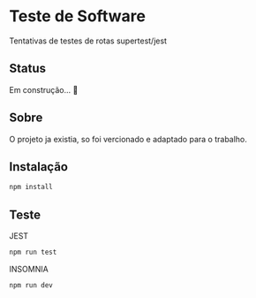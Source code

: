 # Teste de Software
Tentativas de testes de rotas supertest/jest
## Status 
Em construção... 🚧
## Sobre
O projeto ja existia, so foi vercionado e adaptado para o trabalho.
## Instalação
```bash
npm install
```
## Teste
JEST
```bash
npm run test
```
INSOMNIA
```bash
npm run dev
```